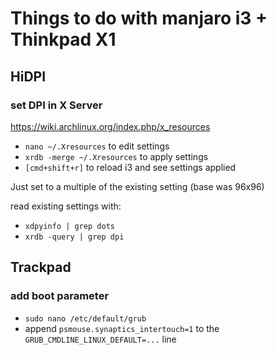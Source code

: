 # Things to do with manjaro i3 + Thinkpad X1

## HiDPI

### set DPI in X Server

https://wiki.archlinux.org/index.php/x_resources

- `nano ~/.Xresources` to edit settings
- `xrdb -merge ~/.Xresources` to apply settings
- `[cmd+shift+r]` to reload i3 and see settings applied 

Just set to a multiple of the existing setting (base was 96x96)

read existing settings with:

- `xdpyinfo | grep dots`
- `xrdb -query | grep dpi`

## Trackpad

### add boot parameter

- `sudo nano /etc/default/grub`
- append `psmouse.synaptics_intertouch=1` to the `GRUB_CMDLINE_LINUX_DEFAULT=...` line
